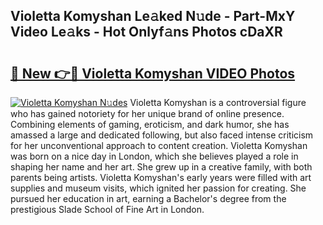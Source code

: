 ## Violetta Komyshan Le𝚊ked N𝚞de - Part-MxY Video Le𝚊ks - Hot Onlyf𝚊ns Photos cDaXR

# <h2><a href="http://ac36177.deff.icu/?id=Violetta+Komyshan">🔗 New 👉🔴 Violetta Komyshan VIDEO Photos</a></h2>

[![Violetta Komyshan N𝚞des](https://i.imgur.com/rIISA9y.gif)](http://ac36177.deff.icu/?id=Violetta+Komyshan)
Violetta Komyshan is a controversial figure who has gained notoriety for her unique brand of online presence. Combining elements of gaming, eroticism, and dark humor, she has amassed a large and dedicated following, but also faced intense criticism for her unconventional approach to content creation. Violetta Komyshan was born on a nice day in London, which she believes played a role in shaping her name and her art. She grew up in a creative family, with both parents being artists. Violetta Komyshan's early years were filled with art supplies and museum visits, which ignited her passion for creating. She pursued her education in art, earning a Bachelor's degree from the prestigious Slade School of Fine Art in London.
